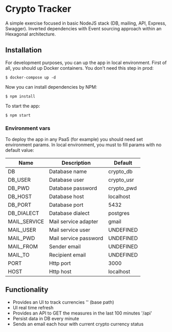 Crypto Tracker
==============

A simple exercise focused in basic NodeJS stack (DB, mailing, API, Express, Swagger). Inverted dependencies with Event sourcing approach within an Hexagonal architecture. 

## Installation

For development purposes, you can up the app in local environment. First of all, you should up Docker containers. You don't need this step in prod:

<pre><code>$ docker-compose up -d</code></pre>

Now you can install dependencies by NPM:

<pre><code>$ npm install</code></pre>

To start the app:

<pre><code>$ npm start</code></pre>

### Environment vars

To deploy the app in any PaaS (for example) you should need set environment params. In local environment, you must to fill params with no default value:

| Name    | Description       | Default    |
|---------|-------------------|------------|
| DB      | Database name     | crypto_db  |
| DB_USER | Database user     | crypto_usr |
| DB_PWD  | Database password | crypto_pwd |
| DB_HOST | Database host     | localhost  |
| DB_PORT | Database port     | 5432       |
| DB_DIALECT | Database dialect     | postgres       |
| MAIL_SERVICE | Mail service adapter     | gmail       |
| MAIL_USER | Mail service user     | UNDEFINED       |
| MAIL_PWD | Mail service password     | UNDEFINED       |
| MAIL_FROM | Sender email     | UNDEFINED       |
| MAIL_TO | Recipient email     | UNDEFINED       |
| PORT | Http port     | 3000       |
| HOST | Http host     | localhost       |

## Functionality

- Provides an UI to track currencies '' (base path)
- UI real time refresh
- Provides an API to GET the measures in the last 100 minutes '/api'
- Persist data in DB every minute
- Sends an email each hour with current crypto currency status
